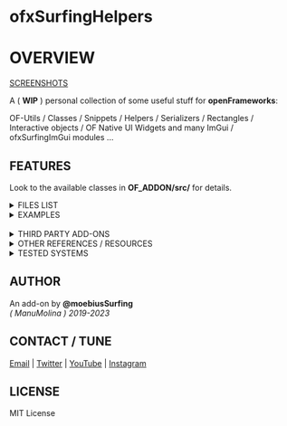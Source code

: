 ofxSurfingHelpers
=============================

# OVERVIEW

[SCREENSHOTS](Examples/README.md)  

A ( **WIP** ) personal collection of some useful stuff for **openFrameworks**:  

OF-Utils / Classes / Snippets / Helpers / Serializers / Rectangles / Interactive objects / OF Native UI Widgets and many ImGui / ofxSurfingImGui modules ...

## FEATURES

Look to the available classes in **OF_ADDON/src/** for details.

<details>
  <summary>FILES LIST</summary>
  <p>

\ofxSurfingConstants.h  
\ofxSurfingHelpers.h  
\devices\SurfingWebcam.cpp  
\devices\SurfingWebcam.h  
\gui\ofxSurfing_ofxGui.h  
\gui\ofxSurfing_Widgets.h  
\gui\notifiers\surfingNotify.cpp  
\gui\notifiers\surfingNotify.h  
\gui\widgets\BarValue.h  
\gui\widgets\BpmTapTempo.h  
\gui\widgets\CircleBeat.h  
\gui\widgets\CircleCycle.h  
\gui\widgets\RectBeat.h  
\gui\widgets\TextBoxWidget.h  
\utils\ofxAutosaveGroupTimer.cpp  
\utils\ofxAutosaveGroupTimer.h  
\utils\ofxMouseRuler.cpp  
\utils\ofxMouseRuler.h  
\utils\ofxSurfingPresetsLite.h  
\utils\surfingFiles.h  
\utils\surfingGlmSplit.h  
\utils\surfingMaths.h  
\utils\surfingMouseHandler.h  
\utils\surfingParamIndexToggles.h  
\utils\surfingParamNorm.h  
\utils\surfingParamsRandom.h  
\utils\surfingSceneTesters.h  
\utils\surfingTimers.h  

  </p>
</details>


<details>
  <summary>EXAMPLES</summary>
  <p>
 
### PresetsLite 
![](Examples/PresetsLite/Capture.PNG)  
Presets from an ofParmeterGroup.  

### ParamsIndexToggles 
![](Examples/ParamsIndexToggles/Capture.PNG)  
Matrix toggles from an ofParameter<int> index.  

### MouseHandler
![](Examples/MouseHandler/Capture.PNG)  
Auto hides the mouse using a timer and shows a pointer rule to show mouse coordinates and measure distances.  

### ParamsAutoSave
Queue many ofParameterGroup's and they will be auto-saved using a timer. 
Also on exit and reloaded when starting the app. 
That allows your settings saved even when your app crashes, even if you usually make the saving only on exit.

### Scene3dRules
![](Examples/Scene3dRules/Capture.PNG)  
Custom colors and grid plane.  

</p>
</details>
<br>

<details>
  <summary>THIRD PARTY ADD-ONS</summary>
  <p>

### Bundled into **OF_ADDON/libs/**
Already added to `OFX_ADDON/libs/`.  
No need to clone nor add to **PROJECT GENERATOR****.  
* [ofxScaleDragRect](https://github.com/moebiussurfing/ofxScaleDragRect) / _FORK_ from [roymacdonald](https://github.com/roymacdonald/ofxScaleDragRect)  
* [ofxMSAInteractiveObject](https://github.com/moebiussurfing/ofxMSAInteractiveObject) / _FORK_ from [memo](https://github.com/memo/ofxMSAInteractiveObject)  
* [ofxSerializer](https://github.com/bakercp/ofxSerializer)
  </p>
</details>

<details>
  <summary>OTHER REFERENCES / RESOURCES</summary>
  <p>

https://github.com/FilikaDesign/ofxFilika   
https://github.com/alptugan/ofxFilikaUtils  
https://github.com/companje/ofxExtras/blob/master/src/ofxExtras.cpp  
https://github.com/chimanaco/ofxUtils/tree/master/src  
https://github.com/nightshining/ofxControlUtils  
https://github.com/bernardgeyer/ofxhUtils  
https://github.com/NickHardeman/Tools  
https://github.com/bakercp/ofxUtils  
https://github.com/Iwanaka/ofxMyUtil  
https://github.com/perevalovds/ofxKu/tree/master/src  
https://github.com/ofTheo/ofxFileHelper  

_Some of the bundled classes here may have been taken from the above repositories. Thanks to their respective coders!_
  </p>
</details>

<details>
  <summary>TESTED SYSTEMS</summary>
  <p>

  - **Windows 10** / **VS 2022** / **OF ~0.11**
  </p>
</details>

## AUTHOR
An add-on by **@moebiusSurfing**  
*( ManuMolina ) 2019-2023*  

## CONTACT / TUNE
<p>
<a href="mailto:moebiussurfing@gmail.com" target="_blank">Email</a> |
<a href="https://twitter.com/moebiusSurfing/" rel="nofollow">Twitter</a> | 
<a href="https://www.youtube.com/moebiusSurfing" rel="nofollow">YouTube</a> | 
<a href="https://www.instagram.com/moebiusSurfing/" rel="nofollow">Instagram</a> 
</p>

## LICENSE
MIT License
